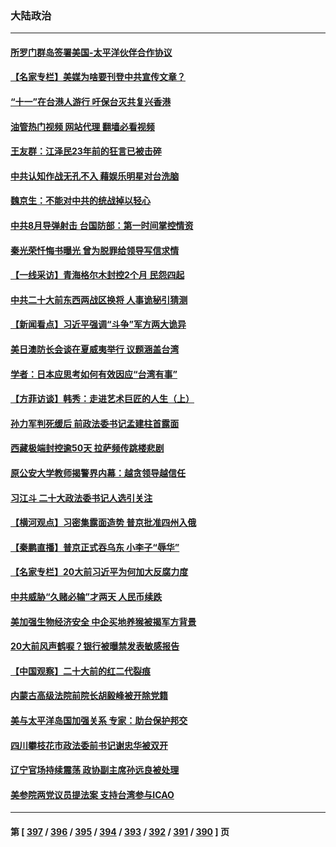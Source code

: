 ### 大陆政治
---
#### [所罗门群岛签署美国-太平洋伙伴合作协议](../../pages/ncid277/n13836866.md?10020045) 
#### [【名家专栏】美媒为啥要刊登中共宣传文章？](../../pages/ncid277/n13836801.md?10020045) 
#### [“十一”在台港人游行 吁保台灭共复兴香港](../../pages/ncid277/n13836819.md?10020045) 
#### [油管热门视频 网站代理 翻墙必看视频](http://209.222.30.114:81/youtube.html?10020045)
#### [王友群：江泽民23年前的狂言已被击碎](../../pages/ncid277/n13836529.md?10020045) 
#### [中共认知作战无孔不入 藉娱乐明星对台洗脑](../../pages/ncid277/n13836744.md?10020045) 
#### [魏京生：不能对中共的统战掉以轻心](../../pages/ncid277/n13836743.md?10020045) 
#### [中共8月导弹射击 台国防部：第一时间掌控情资](../../pages/ncid277/n13836672.md?10020045) 
#### [秦光荣忏悔书曝光 曾为脱罪给领导写信求情](../../pages/ncid277/n13836690.md?10020045) 
#### [【一线采访】青海格尔木封控2个月 民怨四起](../../pages/ncid277/n13836720.md?10020045) 
#### [中共二十大前东西两战区换将 人事诡秘引猜测](../../pages/ncid277/n13836700.md?10020045) 
#### [【新闻看点】习近平强调“斗争”军方两大诡异](../../pages/ncid277/n13836385.md?10020045) 
#### [美日澳防长会谈在夏威夷举行 议题涵盖台湾](../../pages/ncid277/n13836618.md?10020045) 
#### [学者：日本应思考如何有效因应“台湾有事”](../../pages/ncid277/n13836569.md?10020045) 
#### [【方菲访谈】韩秀：走进艺术巨匠的人生（上）](../../pages/ncid277/n13836429.md?10020045) 
#### [孙力军判死缓后 前政法委书记孟建柱首露面](../../pages/ncid277/n13836573.md?10020045) 
#### [西藏极端封控逾50天 拉萨频传跳楼悲剧](../../pages/ncid277/n13836551.md?10020045) 
#### [原公安大学教师揭警界内幕：越贪领导越信任](../../pages/ncid277/n13836547.md?10020045) 
#### [习江斗 二十大政法委书记人选引关注](../../pages/ncid277/n13836416.md?10020045) 
#### [【横河观点】习密集露面造势 普京批准四州入俄](../../pages/ncid277/n13836438.md?10020045) 
#### [【秦鹏直播】普京正式吞乌东 小李子“辱华”](../../pages/ncid277/n13836434.md?10020045) 
#### [【名家专栏】20大前习近平为何加大反腐力度](../../pages/ncid277/n13836224.md?10020045) 
#### [中共威胁“久赌必输”才两天 人民币续跌](../../pages/ncid277/n13836354.md?10020045) 
#### [美加强生物经济安全 中企买地养猴被揭军方背景](../../pages/ncid277/n13836141.md?10020045) 
#### [20大前风声鹤唳？银行被曝禁发表敏感报告](../../pages/ncid277/n13836336.md?10020045) 
#### [【中国观察】二十大前的红二代裂痕](../../pages/ncid277/n13836118.md?10020045) 
#### [内蒙古高级法院前院长胡毅峰被开除党籍](../../pages/ncid277/n13836147.md?10020045) 
#### [美与太平洋岛国加强关系 专家：助台保护邦交](../../pages/ncid277/n13836095.md?10020045) 
#### [四川攀枝花市政法委前书记谢忠华被双开](../../pages/ncid277/n13836111.md?10020045) 
#### [辽宁官场持续震荡 政协副主席孙远良被处理](../../pages/ncid277/n13836012.md?10020045) 
#### [美参院两党议员提法案 支持台湾参与ICAO](../../pages/ncid277/n13835959.md?10020045) 

---
#### 第 [ [397](./397.md?10020045) / [396](./396.md?10020045) / [395](./395.md?10020045) / [394](./394.md?10020045) / [393](./393.md?10020045) / [392](./392.md?10020045) / [391](./391.md?10020045) / [390](./390.md?10020045) ] 页
